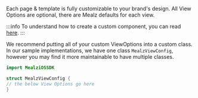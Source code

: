 Each page & template is fully customizable to your brand's design.
All View Options are optional, there are Mealz defaults for each view.

:::info
To understand how to create a custom component, you can read [here](/docs/ios/usage/ui-customization).
:::

We recommend putting all of your custom ViewOptions into a custom class.
In our sample implementations, we have one class `MealzViewConfig`, however you may find it more maintainable to have multiple classes.

```swift
import MealziOSSDK

struct MealzViewConfig {
// the below View Options go here
}
```